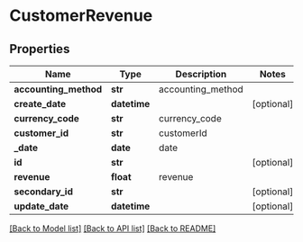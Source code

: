 # CustomerRevenue

## Properties
Name | Type | Description | Notes
------------ | ------------- | ------------- | -------------
**accounting_method** | **str** | accounting_method | 
**create_date** | **datetime** |  | [optional] 
**currency_code** | **str** | currency_code | 
**customer_id** | **str** | customerId | 
**_date** | **date** | date | 
**id** | **str** |  | [optional] 
**revenue** | **float** | revenue | 
**secondary_id** | **str** |  | [optional] 
**update_date** | **datetime** |  | [optional] 

[[Back to Model list]](../README.md#documentation-for-models) [[Back to API list]](../README.md#documentation-for-api-endpoints) [[Back to README]](../README.md)


